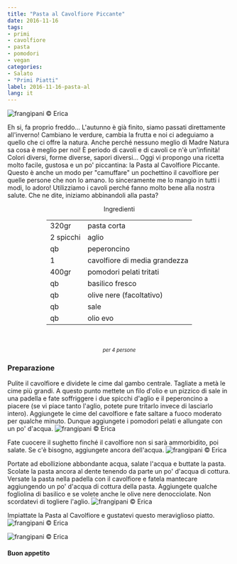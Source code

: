 ```yaml
---
title: "Pasta al Cavolfiore Piccante"
date: 2016-11-16
tags:
- primi
- cavolfiore
- pasta
- pomodori
- vegan
categories:
- Salato
- "Primi Piatti"
label: 2016-11-16-pasta-al
lang: it
---
```

![](header.jpg "frangipani © Erica")

Eh si, fa proprio freddo... L'autunno è già finito, siamo passati direttamente all'inverno! Cambiano le verdure, cambia la frutta e noi ci adeguiamo a quello che ci offre la natura. Anche perché nessuno meglio di Madre Natura sa cosa è meglio per noi! È periodo di cavoli e di cavoli ce n'è un'infinità! Colori diversi, forme diverse, sapori diversi... Oggi vi propongo una ricetta molto facile, gustosa e un po' piccantina: la Pasta al Cavolfiore Piccante. Questo è anche un modo per "camuffare" un pochettino il cavolfiore per quelle persone che non lo amano. Io sinceramente me lo mangio in tutti i modi, lo adoro! Utilizziamo i cavoli perché fanno molto bene alla nostra salute. Che ne dite, iniziamo abbinandoli alla pasta?

<div id="wrapper" style="text-align: center">
  <div id="yourdiv" style="display: inline-block;">
    <div class="ingredients">
      <div class="ingredients-title">Ingredienti</div>
      <table>
        <tbody>
          <tr>
            <td>320gr</td>
            <td>pasta corta</td>
          </tr>
          <tr>
            <td>2 spicchi</td>
            <td>aglio</td>
          </tr>
          <tr>
            <td>qb</td>
            <td>peperoncino</td>
          </tr>
          <tr>
            <td>1</td>
            <td>cavolfiore di media grandezza</td>
          </tr>
          <tr>
            <td>400gr</td>
            <td>pomodori pelati tritati</td>
          </tr>
          <tr>
            <td>qb</td>
            <td>basilico fresco</td>
          </tr>
          <tr>
            <td>qb</td>
            <td>olive nere (facoltativo)</td>
          </tr>
          <tr>
            <td>qb</td>
            <td>sale</td>
          </tr>
          <tr>
            <td>qb</td>
            <td>olio evo</td>
          </tr>
        </tbody>
      </table>
      <br></br>
      <i class="pull-right" style="font-size: 80%;">per 4 persone</i>
    </div>
  </div>
</div>


<h3>
  <font color="grey">
    <i class="fa fa-cogs"></i>
  </font> Preparazione
</h3>

Pulite il cavolfiore e dividete le cime dal gambo centrale. Tagliate a metà le cime più grandi. A questo punto mettete un filo d'olio e un pizzico di sale in una padella e fate soffriggere i due spicchi d'aglio e il peperoncino a piacere (se vi piace tanto l'aglio, potete pure tritarlo invece di lasciarlo intero). Aggiungete le cime del cavolfiore e fate saltare a fuoco moderato per qualche minuto. Dunque aggiungete i pomodori pelati e allungate con un po' d'acqua.
![](sughettocrudo.jpg "frangipani © Erica")

Fate cuocere il sughetto finché il cavolfiore non si sarà ammorbidito, poi salate. Se c'è bisogno, aggiungete ancora dell'acqua.
![](sughettopronto.jpg "frangipani © Erica")

Portate ad ebollizione abbondante acqua, salate l'acqua e buttate la pasta. Scolate la pasta ancora al dente tenendo da parte un po' d'acqua di cottura. Versate la pasta nella padella con il cavolfiore e fatela mantecare aggiungendo un po' d'acqua di cottura della pasta. Aggiungete qualche fogliolina di basilico e se volete anche le olive nere denocciolate. Non scordatevi di togliere l'aglio.
![](padella.jpg "frangipani © Erica")

Impiattate la Pasta al Cavolfiore e gustatevi questo meraviglioso piatto.
![](risultato1.jpg "frangipani © Erica")

![](risultato2.jpg "frangipani © Erica")



<h4>Buon appetito
  <font color="red">
    <i class="fa fa-smile-o"></i>
  </font>
</h4>
